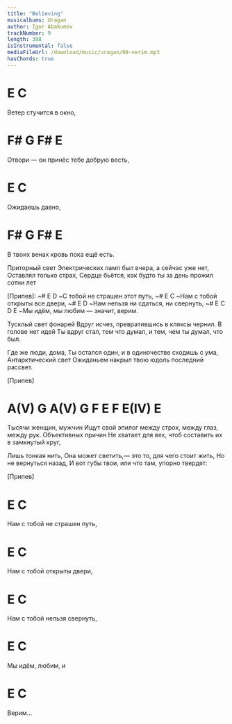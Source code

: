 ```yaml
---
title: "Believing"
musicalbums: Uragan
author: Igor Abakumov
trackNumber: 9
length: 388
isInstrumental: false
mediaFileUrl: /download/music/uragan/09-verim.mp3
hasChords: true
---
```


# E                  C
Ветер стучится в окно,
#     F#         G        F#     E
Отвори — он принёс тебе добрую весть,
#    E        C
Ожидаешь давно,
#         F#     G      F#    E
В твоих венах кровь пока ещё есть.

Приторный свет
Электрических ламп был вчера, а сейчас уже нет,
Оставлял только страх,
Сердце бьётся, как будто ты за день прожил сотни лет

[Припев]:
~#     E             D
~С тобой не страшен этот путь,
~# E                    C
~Нам с тобой открыты все двери,
~# E              D
~Нам нельзя ни сдаться, ни свернуть,
~# E                    C D    E
~Мы идём, мы любим — значит, верим.

Тусклый свет фонарей
Вдруг исчез, превратившись в кляксы чернил.
В голове нет идей
Ты вдруг стал, тем что думал, и тем, чем ты думал, что был.

Где же люди, дома,
Ты остался один, и в одиночестве сходишь с ума,
Антарктический свет
Ожиданьем накрыл твою юдоль последний рассвет.

[Припев]

# A(V) G A(V) G F E F E(IV) E

Тысячи женщин, мужчин
Ищут свой эпилог между строк, между глаз, между рук.
Объективных причин
Не хватает для вех, чтоб составить их в замкнутый круг,

Лишь тонкая нить,
Она может светить,— это то, для чего стоит жить,
Но не вернуться назад,
И вот губы твои, или что там, упорно твердят:

[Припев]

# E                C
Нам с тобой не страшен путь,
# E              C
Нам с тобой открыты двери,
# E               C
Нам с тобой нельзя свернуть,
# E              C
Мы идём, любим, и
# E      C
Верим...

